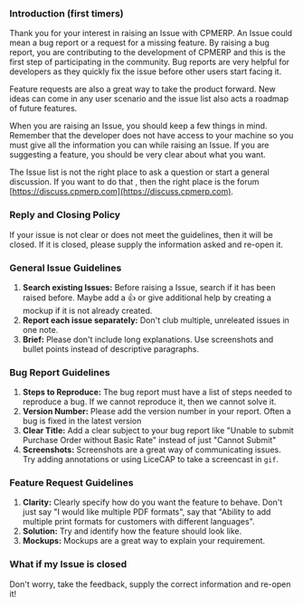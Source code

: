 ### Introduction (first timers)

Thank you for your interest in raising an Issue with CPMERP. An Issue could mean a bug report or a request for a missing feature. By raising a bug report, you are contributing to the development of CPMERP and this is the first step of participating in the community. Bug reports are very helpful for developers as they quickly fix the issue before other users start facing it.

Feature requests are also a great way to take the product forward. New ideas can come in any user scenario and the issue list also acts a roadmap of future features.

When you are raising an Issue, you should keep a few things in mind. Remember that the developer does not have access to your machine so you must give all the information you can while raising an Issue. If you are suggesting a feature, you should be very clear about what you want.

The Issue list is not the right place to ask a question or start a general discussion. If you want to do that , then the right place is the forum [https://discuss.cpmerp.com](https://discuss.cpmerp.com).

### Reply and Closing Policy

If your issue is not clear or does not meet the guidelines, then it will be closed. If it is closed, please supply the information asked and re-open it.

### General Issue Guidelines

1. **Search existing Issues:** Before raising a Issue, search if it has been raised before. Maybe add a 👍 or give additional help by creating a mockup if it is not already created.
1. **Report each issue separately:** Don't club multiple, unreleated issues in one note.
1. **Brief:** Please don't include long explanations. Use screenshots and bullet points instead of descriptive paragraphs.

### Bug Report Guidelines

1. **Steps to Reproduce:** The bug report must have a list of steps needed to reproduce a bug. If we cannot reproduce it, then we cannot solve it.
1. **Version Number:** Please add the version number in your report. Often a bug is fixed in the latest version
1. **Clear Title:** Add a clear subject to your bug report like "Unable to submit Purchase Order without Basic Rate" instead of just "Cannot Submit"
1. **Screenshots:** Screenshots are a great way of communicating issues. Try adding annotations or using LiceCAP to take a screencast in `gif`.

### Feature Request Guidelines

1. **Clarity:** Clearly specify how do you want the feature to behave. Don't just say "I would like multiple PDF formats", say that "Ability to add multiple print formats for customers with different languages".
1. **Solution:** Try and identify how the feature should look like.
1. **Mockups:** Mockups are a great way to explain your requirement.

### What if my Issue is closed

Don't worry, take the feedback, supply the correct information and re-open it!
